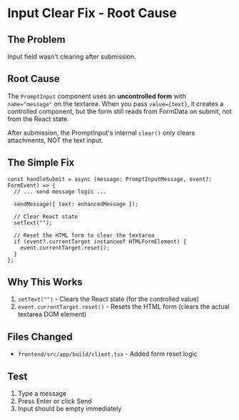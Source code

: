 # Input Clear Fix - Root Cause

## The Problem
Input field wasn't clearing after submission.

## Root Cause
The `PromptInput` component uses an **uncontrolled form** with `name="message"` on the textarea. When you pass `value={text}`, it creates a controlled component, but the form still reads from FormData on submit, not from the React state.

After submission, the PromptInput's internal `clear()` only clears attachments, NOT the text input.

## The Simple Fix

```tsx
const handleSubmit = async (message: PromptInputMessage, event?: FormEvent) => {
  // ... send message logic ...
  
  sendMessage({ text: enhancedMessage });
  
  // Clear React state
  setText("");
  
  // Reset the HTML form to clear the textarea
  if (event?.currentTarget instanceof HTMLFormElement) {
    event.currentTarget.reset();
  }
};
```

## Why This Works
1. `setText("")` - Clears the React state (for the controlled value)
2. `event.currentTarget.reset()` - Resets the HTML form (clears the actual textarea DOM element)

## Files Changed
- `frontend/src/app/build/client.tsx` - Added form reset logic

## Test
1. Type a message
2. Press Enter or click Send
3. Input should be empty immediately
